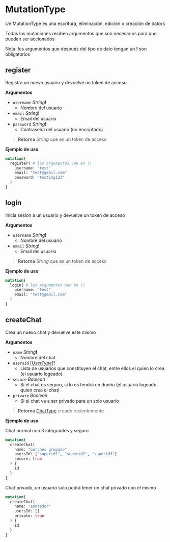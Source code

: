 # MutationType
Un MutationType es una escritura, eliminación, edición o creación de dato/s

Todas las mutaciones reciben argumentos que son necesarios para que puedan ser accionados

Nota: los argumentos que después del tipo de dato tengan un **!** son obligatorios

## register
Registra un nuevo usuario y devuelve un token de acceso

**Argumentos**
- `username` _String_**!**
  - Nombre del usuario
- `email` _String_**!**
  - Email del usuario
- `password` _String_**!**
  - Contraseña del usuario (no encriptado)

> **Retorna** _String_ que es un token de acceso

**Ejemplo de uso**
```graphql example
mutation{
  register( # los argumentos van en ()
    username: "test"
    email: "test@gmail.com"
    password: "testing123"
  )
}
```

## login
Inicia sesion a un usuario y devuelve un token de acceso

**Argumentos**
- `username` _String_**!**
  - Nombre del usuario
- `email` _String_**!**
  - Email del usuario

> **Retorna** _String_ que es un token de acceso

**Ejemplo de uso**
```graphql example
mutation{
  login( # los argumentos van en ()
    username: "test"
    email: "test@gmail.com"
  )
}
```

## createChat
Crea un nuevo chat y devuelve este mismo

**Argumentos**
- `name` _String_**!**
  - Nombre del chat
- `usersId` [_[UserType](https://github.com/TeamParches/parches-chat/blob/docs/DATATYPES.MD#usertype)_]**!**
  - Lista de usuarios que constituyen el chat, entre ellos el quien lo crea (el usuario logeado)
- `secure` _Boolean_
  - Si el chat es seguro, si lo es tendrá un dueño (el usuario logeado quien crea el chat)
- `private` _Boolean_
  - Si el chat va a ser privado para un solo usuario

> **Retorna** [ChatType](https://github.com/TeamParches/parches-chat/blob/docs/DATATYPES.MD#chattype) creado recientemente

**Ejemplo de uso**

Chat normal con 3 integrantes y seguro
```graphql example
mutation{
  createChat(
    name: "parches grupazo"
    usersId: ["superid1", "superid2", "superid3"]
    secure: true
  ) {
    id
  }
}
```
Chat privado, un usuario solo podrá tener un chat privado con el mismo
```graphql example
mutation{
  createChat(
    name: "anotador"
    usersId: []
    private: true
  ) {
    id
  }
}
```
